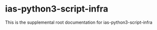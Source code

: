 # ias-python3-script-infra

This is the supplemental root documentation for ias-python3-script-infra
